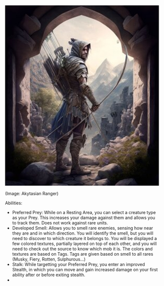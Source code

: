 ![Class_ Ranger](18a7e76c271.8b7f7834c42f1b06.jpg)

(Image: Akytasian Ranger)

Abilities: 
- Preferred Prey: While on a Resting Area, you can select a creature type as your Prey. This increases your damage against them and allows you to track them. Does not work against rare units.
- Developed Smell: Allows you to smell rare enemies, sensing how near they are and in which direction. You will identify the smell, but you will need to discover to which creature it belongs to. You will be displayed a few colored textures, partially layered on top of each other, and you will need to check out the source to know which mob it is. The colors and textures are based on Tags. Tags are given based on smell to all rares (Musky, Fiery, Rotten, Sulphurous...)
- Stalk: While targetting your Preferred Prey, you enter an improved Stealth, in which you can move and gain increased damage on your first ability after or before exiting stealth.
- 